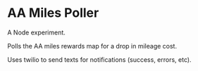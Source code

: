 AA Miles Poller
===============

A Node experiment.

Polls the AA miles rewards map for a drop in mileage cost. 

Uses twilio to send texts for notifications (success, errors, etc).




